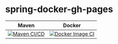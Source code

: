 # spring-docker-gh-pages
| Maven | Docker |
|---|---|
| [![Maven CI/CD](https://github.com/nathansnow1981/spring-docker-gh-pages/actions/workflows/maven.yml/badge.svg)](https://github.com/nathansnow1981/spring-docker-gh-pages/actions/workflows/maven.yml) | [![Docker Image CI](https://github.com/nathansnow1981/spring-docker-gh-pages/actions/workflows/docker-image.yml/badge.svg)](https://github.com/nathansnow1981/spring-docker-gh-pages/actions/workflows/docker-image.yml) |
